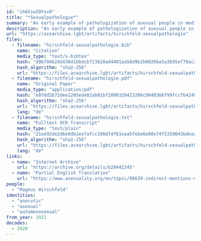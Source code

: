 ```yaml
---
id: "ih6XiwIOYsv0"
title: "*Sexualpathologie*"
summary: "An early example of pathologization of asexual people in medical literature and use of the term \"asexual\""
description: "An early example of pathologization of asexual people in medical literature, in which the author develops a typology of asexual people that includes the term \"asexual\" (CW: pathologizing asexual people)"
url: "https://acearchive.lgbt/artifacts/hirschfeld-sexualpathologie"
files:
  - filename: "hirschfeld-sexualpathologie.bib"
    name: "Citation"
    media_type: "text/x-bibtex"
    hash: "d9bf0462dd438d1bbdcb713828ad4401aa58d9b2b0026ba5a3b95ef78ac26092"
    hash_algorithm: "sha2-256"
    url: "https://files.acearchive.lgbt/artifacts/hirschfeld-sexualpathologie/hirschfeld-sexualpathologie.bib"
  - filename: "hirschfeld-sexualpathologie.pdf"
    name: "Original Paper"
    media_type: "application/pdf"
    hash: "e87dd3b72dee1205ede02ab01bf2800320423286c9040366f99fccfb42403a52"
    hash_algorithm: "sha2-256"
    url: "https://files.acearchive.lgbt/artifacts/hirschfeld-sexualpathologie/hirschfeld-sexualpathologie.pdf"
    lang: "de"
  - filename: "hirschfeld-sexualpathologie.txt"
    name: "Fulltext OCR Transcript"
    media_type: "text/plain"
    hash: "21ee92de2d6e0db2ee7afcc190d74f61eaa5febe6e80e74f5350043bdeaa8ce0"
    hash_algorithm: "sha2-256"
    url: "https://files.acearchive.lgbt/artifacts/hirschfeld-sexualpathologie/hirschfeld-sexualpathologie.txt"
    lang: "de"
links:
  - name: "Internet Archive"
    url: "https://archive.org/details/b20442245"
  - name: "Partial English Translation"
    url: "https://www.asexuality.org/en/topic/98639-indirect-mentions-of-asexuality-in-magnus-hirschfelds-books/"
people:
  - "Magnus Hirschfeld"
identities:
  - "anerotic"
  - "asexual"
  - "automonosexual"
from_year: 1921
decades:
  - 1920
---
```

